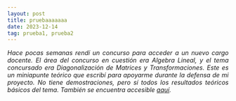 ```yaml
---
layout: post
title: pruebaaaaaaa
date: 2023-12-14 
tag: prueba1, prueba2
---
```

<p align = "justify"><em>Hace pocas semanas rendí un concurso para acceder a un nuevo cargo docente.
El área del concurso en cuestión era Algebra Lineal, y el tema concursado era Diagonalización de Matrices y Transformaciones.
Este es un miniapunte teórico que escribí para apoyarme durante la defensa de mi proyecto. No tiene demostraciones,
pero sí todos los resultados teóricos básicos del tema. También se encuentra accesible
<a href = "https://drive.google.com/file/d/1H6pSNuRP2DENN5qDoUI5w9BcvtP-HDha/view?usp=sharing">aquí</a>.</em><p>

